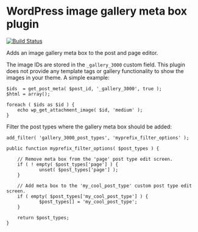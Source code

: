 # WordPress image gallery meta box plugin

[![Build Status](https://travis-ci.org/barryceelen/wp-gallery-3000.svg?branch=master)](https://travis-ci.org/barryceelen/wp-gallery-3000)

Adds an image gallery meta box to the post and page editor.

The image IDs are stored in the `_gallery_3000` custom field. This plugin does not provide any template tags or gallery functionality to show the images in your theme. A simple example:

```
$ids  = get_post_meta( $post_id, '_gallery_3000', true );
$html = array();

foreach ( $ids as $id ) {
	echo wp_get_attachment_image( $id, 'medium' );
}
```


Filter the post types where the gallery meta box should be added:

```
add_filter( 'gallery_3000_post_types', 'myprefix_filter_options' );

public function myprefix_filter_options( $post_types ) {

	// Remove meta box from the 'page' post type edit screen.
	if ( ! empty( $post_types['page'] ) {
			unset( $post_types['page'] );
	}

	// Add meta box to the 'my_cool_post_type' custom post type edit screen.
	if ( empty( $post_types['my_cool_post_type'] ) {
			$post_types[] = 'my_cool_post_type';
	}

	return $post_types;
}
```
